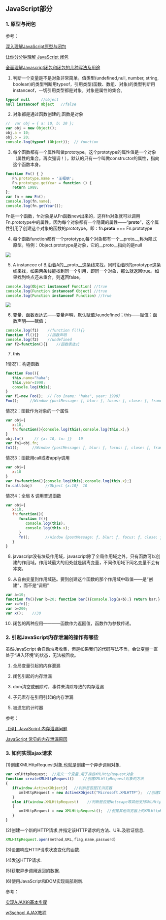 ## JavaScript部分
### 1. 原型与闭包

参考：

[深入理解JavaScript原型与闭包](https://www.cnblogs.com/wangfupeng1988/p/3977924.html)

[让你分分钟理解 JavaScript 闭包](https://www.cnblogs.com/onepixel/p/5062456.html)

[全面理解Javascript闭包和闭包的几种写法及用途](https://www.cnblogs.com/yunfeifei/p/4019504.html)

1. 判断一个变量是不是对象非常简单。值类型(undefined,null, number, string, boolean)的类型判断用typeof，引用类型(函数、数组、对象)的类型判断用instanceof，一切引用类型都是对象，对象是属性的集合。
```javascript
typeof null     //object
null instanceof Object   //false
```

2. 对象都是通过函数创建的,函数是对象
```javascript
//  var obj = { a: 10, b: 20 };
var obj = new Object();
obj.a = 10;
obj.b = 20;
console.log(typeof (Object));  // function
```

3. 每个函数都有一个属性叫做prototype。这个prototype的属性值是一个对象（属性的集合，再次强调！），默认的只有一个叫做constructor的属性，指向这个函数本身。
```javascript
function Fn() { }
   Fn.prototype.name = '王福朋';
   Fn.prototype.getYear = function () {
   return 1988;
};
var fn = new Fn();
console.log(fn.name);
console.log(fn.getYear());
```
Fn是一个函数，fn对象是从Fn函数new出来的，这样fn对象就可以调用Fn.prototype中的属性。因为每个对象都有一个隐藏的属性——“__proto__”，这个属性引用了创建这个对象的函数的prototype。即：fn.__proto__ === Fn.prototype
 
4. 每个函数function都有一个prototype,每个对象都有一个__proto__,称为隐式原型。特例：Object.prototype是对象，它的__proto__指向的是null

![](https://images0.cnblogs.com/blog/138012/201409/181510403153733.png)

5. A instancee of B,沿着A的__proto__这条线来找，同时沿着B的prototype这条线来找，如果两条线能找到同一个引用，即同一个对象，那么就返回true。如果找到终点还未重合，则返回false。
```javascript
console.log(Object instanceof Function) //true
console.log(Function instanceof Object) //true
console.log(Function instanceof Function) //true
```

![](https://images0.cnblogs.com/blog/138012/201409/181637013624694.png)

6. 变量、函数表达式——变量声明，默认赋值为undefined；this——赋值；函数声明——赋值；
```javascript
console.log(f1)    //function fl(){}
function fl(){}    //函数声明
console.log(f2)    //undefined
var f2=function(){}    //函数表达式
```

7. this

1情况1：构造函数
```javascript
function Foo(){
   this.name="haha";
   this.year=1998;
   console.log(this);
}
var f1=new Foo();  // Foo {name: "haha", year: 1998}
Foo();     //Window {postMessage: ƒ, blur: ƒ, focus: ƒ, close: ƒ, frames: Window, …}
```

情况2：函数作为对象的一个属性
```javascript
var obj={
   x:10,
   fn:function(){console.log(this);console.log(this.x);}
}
obj.fn()     // {x: 10, fn: ƒ}   10
var fn1=obj.fn;    
fn1();      //Window {postMessage: ƒ, blur: ƒ, focus: ƒ, close: ƒ, frames: Window, …}   undefined
```

情况3：函数用call或者apply调用
```javascript
var obj={
   x:10
}
var fn=function(){console.log(this);console.log(this.x);}
fn.call(obj)      //Object {x:10}  10
```

情况4：全局 & 调用普通函数
```javascript
var obj={
   x:10,
   fn:function(){
      function f(){
         console.log(this);
         console.log(this.x);
      }
      fn();       //Window {postMessage: ƒ, blur: ƒ, focus: ƒ, close: ƒ, frames: Window, …}   undefined
   }
}

```

8. javascript没有块级作用域，javascript除了全局作用域之外，只有函数可以创建的作用域。作用域最大的用处就是隔离变量，不同作用域下同名变量不会有冲突。

9. 从自由变量到作用域链。要到创建这个函数的那个作用域中取值——是“创建”，而不是“调用”
```javascript
var a=10;
function fn(){var b=20; function bar(){console.log(a+b);} return bar;}
var x=fn();
var b=200;
var x();    //30
```

10. 闭包的两种应用————函数作为返回值，函数作为参数传递。

### 2. 引起JavaScript内存泄漏的操作有哪些

虽然JavaScript 会自动垃圾收集，但是如果我们的代码写法不当，会让变量一直处于“进入环境”的状态，无法被回收。

1. 全局变量引起的内存泄漏

2. 闭包引起的内存泄漏

3. dom清空或删除时，事件未清除导致的内存泄漏

4. 子元素存在引用引起的内存泄漏

5. 被遗忘的计时器

参考：

[【译】JavaScript 内存泄漏问题](http://octman.com/blog/2016-06-28-four-types-of-leaks-in-your-javascript-code-and-how-to-get-rid-of-them/)

[JavaScript 常见的内存泄漏原因](https://juejin.im/entry/58158abaa0bb9f005873a843)

### 3. 如何实现ajax请求

(1)创建XMLHttpRequest对象,也就是创建一个异步调用对象.
```javascript
var xmlHttpRequest;  //定义一个变量,用于存放XMLHttpRequest对象
function createXMLHttpRequest()    //创建XMLHttpRequest对象的方法
{
   if(window.ActiveXObject){   //判断是否是IE浏览器
      xmlHttpRequest = new ActiveXObject("Microsoft.XMLHTTP");  //创建IE浏览器中的XMLHttpRequest对象
   }
   else if(window.XMLHttpRequest)    //判断是否是Netscape等其他支持XMLHttpRequest组件的浏览器
   {
      xmlHttpRequest = new XMLHttpRequest();  //创建其他浏览器上的XMLHttpRequest对象
   }
}
```

(2)创建一个新的HTTP请求,并指定该HTTP请求的方法、URL及验证信息.
```javascript
XMLHttpRequest.open(method,URL,flag,name,password)
```

(3)设置响应HTTP请求状态变化的函数.

(4)发送HTTP请求.

(5)获取异步调用返回的数据.

(6)使用JavaScript和DOM实现局部刷新.

参考：

[实现AJAX的基本步骤](https://www.cnblogs.com/kennyliu/p/3876729.html)

[w3school AJAX教程](http://www.w3school.com.cn/ajax/index.asp)


        

